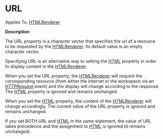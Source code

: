 




<h1 class="heading"><span class="name">URL</span></h1>

Applies To: [HTMLRenderer](./htmlrenderer.md)


**Description**


The URL property is a character vector that  specifies the url of a resource to be requested by the [HTMLRenderer](./htmlrenderer.md). Its default value is an empty character vector.


Specifying URL is an alternative way to setting the [HTML](html.md) property in order to display content in the [HTMLRenderer](./htmlrenderer.md).


When you set the URL property, the [HTMLRenderer](./htmlrenderer.md) will request the corresponding resource (from either the internet or the workspace via an [HTTPRequest](./httprequest.md) event) and the display will change according to the response. The [HTML](html.md) property is ignored and remains unchanged.


When you set the [HTML](html.md) property, the content of the [HTMLRenderer](./htmlrenderer.md) will change accordingly. The current value of the URL property is ignored and remains unchanged.


If you set BOTH URL and [HTML](html.md) in the same statement, the value of URL takes precedence and the assignment to [HTML](html.md) is ignored (it remains unchanged).



